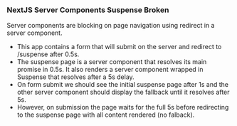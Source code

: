 ### NextJS Server Components Suspense Broken

Server components are blocking on page navigation using redirect in a server component.

- This app contains a form that will submit on the server and redirect to /suspense after 0.5s.
- The suspense page is a server component that resolves its main promise in 0.5s. It also renders a server component wrapped in Suspense that resolves after a 5s delay.
- On form submit we should see the initial suspense page after 1s and the other server component should display the fallback until it resolves after 5s.
- However, on submission the page waits for the full 5s before redirecting to the suspense page with all content rendered (no falback).
